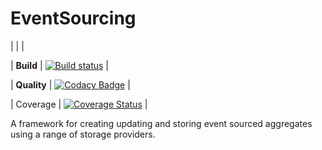 # EventSourcing 

| | |

| **Build** | [![Build status](https://ci.appveyor.com/api/projects/status/wi02wpdnqlyifcxg/branch/master?svg=true)](https://ci.appveyor.com/api/projects/status/wi02wpdnqlyifcxg/branch/master?svg=true) |

| **Quality** | [![Codacy Badge](https://api.codacy.com/project/badge/Grade/9a21e15a059f45eda0e0b8a81f32f983)](https://www.codacy.com/app/richard.a.forrest/Eventus?utm_source=github.com&amp;utm_medium=referral&amp;utm_content=feanz/Eventus&amp;utm_campaign=Badge_Grade) |

| Coverage | [![Coverage Status](https://coveralls.io/repos/github/feanz/Eventus/badge.svg)](https://coveralls.io/github/feanz/Eventus) |

A framework for creating updating and storing event sourced aggregates using a range of storage providers.
